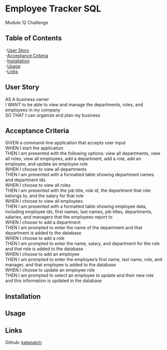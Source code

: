# Employee Tracker SQL

 Module 12 Challenge

 ## Table of Contents

 -[User Story](#user-story)</br>
 -[Acceptance Criteria](#acceptance-criteria)</br>
 -[Installation](#installation)</br>
 -[Usage](#usage)</br>
 -[Links](#links)


## User Story

AS A business owner</br>
I WANT to be able to view and manage the departments, roles, and employees in my company</br>
SO THAT I can organize and plan my business

## Acceptance Criteria

GIVEN a command-line application that accepts user input</br>
WHEN I start the application</br>
THEN I am presented with the following options: view all departments, view all roles, view all employees, add a department, add a role, add an employee, and update an employee role</br>
WHEN I choose to view all departments</br>
THEN I am presented with a formatted table showing department names and department ids</br>
WHEN I choose to view all roles</br>
THEN I am presented with the job title, role id, the department that role belongs to, and the salary for that role</br>
WHEN I choose to view all employees</br>
THEN I am presented with a formatted table showing employee data, including employee ids, first names, last names, job titles, departments, salaries, and managers that the employees report to</br>
WHEN I choose to add a department</br>
THEN I am prompted to enter the name of the department and that department is added to the database</br>
WHEN I choose to add a role</br>
THEN I am prompted to enter the name, salary, and department for the role and that role is added to the database</br>
WHEN I choose to add an employee</br>
THEN I am prompted to enter the employee’s first name, last name, role, and manager, and that employee is added to the database</br>
WHEN I choose to update an employee role</br>
THEN I am prompted to select an employee to update and their new role and this information is updated in the database

## Installation

## Usage

## Links

Github: [katepatch](https://github.com/katepatch/Employee-Tracker-SQL)